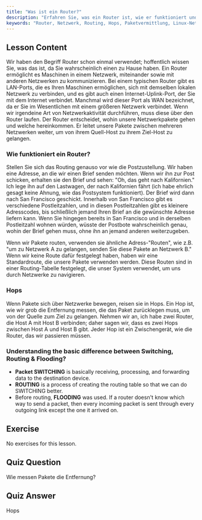 ```yaml
---
title: "Was ist ein Router?"
description: "Erfahren Sie, was ein Router ist, wie er funktioniert und welche Rolle er in der Netzwerktechnik spielt. Verstehen Sie Routing, Hops und Paketlieferung für Anfänger."
keywords: "Router, Netzwerk, Routing, Hops, Paketvermittlung, Linux-Netzwerk, Anfänger-Tutorial, Netzwerk-Leitfaden"
---
```


## Lesson Content

Wir haben den Begriff Router schon einmal verwendet; hoffentlich wissen Sie, was das ist, da Sie wahrscheinlich einen zu Hause haben. Ein Router ermöglicht es Maschinen in einem Netzwerk, miteinander sowie mit anderen Netzwerken zu kommunizieren. Bei einem typischen Router gibt es LAN-Ports, die es Ihren Maschinen ermöglichen, sich mit demselben lokalen Netzwerk zu verbinden, und es gibt auch einen Internet-Uplink-Port, der Sie mit dem Internet verbindet. Manchmal wird dieser Port als WAN bezeichnet, da er Sie im Wesentlichen mit einem größeren Netzwerk verbindet. Wenn wir irgendeine Art von Netzwerkaktivität durchführen, muss diese über den Router laufen. Der Router entscheidet, wohin unsere Netzwerkpakete gehen und welche hereinkommen. Er leitet unsere Pakete zwischen mehreren Netzwerken weiter, um von ihrem Quell-Host zu ihrem Ziel-Host zu gelangen.

### Wie funktioniert ein Router?

Stellen Sie sich das Routing genauso vor wie die Postzustellung. Wir haben eine Adresse, an die wir einen Brief senden möchten. Wenn wir ihn zur Post schicken, erhalten sie den Brief und sehen: "Oh, das geht nach Kalifornien." Ich lege ihn auf den Lastwagen, der nach Kalifornien fährt (ich habe ehrlich gesagt keine Ahnung, wie das Postsystem funktioniert). Der Brief wird dann nach San Francisco geschickt. Innerhalb von San Francisco gibt es verschiedene Postleitzahlen, und in diesen Postleitzahlen gibt es kleinere Adresscodes, bis schließlich jemand Ihren Brief an die gewünschte Adresse liefern kann. Wenn Sie hingegen bereits in San Francisco und in derselben Postleitzahl wohnen würden, wüsste der Postbote wahrscheinlich genau, wohin der Brief gehen muss, ohne ihn an jemand anderen weiterzugeben.

Wenn wir Pakete routen, verwenden sie ähnliche Adress-"Routen", wie z.B. "um zu Netzwerk A zu gelangen, senden Sie diese Pakete an Netzwerk B." Wenn wir keine Route dafür festgelegt haben, haben wir eine Standardroute, die unsere Pakete verwenden werden. Diese Routen sind in einer Routing-Tabelle festgelegt, die unser System verwendet, um uns durch Netzwerke zu navigieren.

### Hops

Wenn Pakete sich über Netzwerke bewegen, reisen sie in Hops. Ein Hop ist, wie wir grob die Entfernung messen, die das Paket zurücklegen muss, um von der Quelle zum Ziel zu gelangen. Nehmen wir an, ich habe zwei Router, die Host A mit Host B verbinden; daher sagen wir, dass es zwei Hops zwischen Host A und Host B gibt. Jeder Hop ist ein Zwischengerät, wie die Router, das wir passieren müssen.

### Understanding the basic difference between Switching, Routing & Flooding?

- **Packet SWITCHING** is basically receiving, processing, and forwarding data to the destination device.
- **ROUTING** is a process of creating the routing table so that we can do SWITCHING better.
- Before routing, **FLOODING** was used. If a router doesn't know which way to send a packet, then every incoming packet is sent through every outgoing link except the one it arrived on.

## Exercise

No exercises for this lesson.

## Quiz Question

Wie messen Pakete die Entfernung?

## Quiz Answer

Hops
